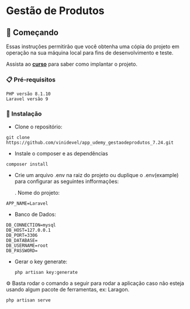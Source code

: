 # Gestão de Produtos 


## 🚀 Começando

Essas instruções permitirão que você obtenha uma cópia do projeto em operação na sua máquina local para fins de desenvolvimento e teste.

Assista ao **[curso](https://www.udemy.com/course/laravel-10-do-basico-ao-avancado/)** para saber como implantar o projeto.

### 📋 Pré-requisitos

```
PHP versão 8.1.10
Laravel versão 9
```

### 🔧 Instalação

- Clone o repositório:

```
git clone https://github.com/vinidevel/app_udemy_gestaodeprodutos_7.24.git
```
- Instale o composer e as dependências

```
composer install
```

- Crie um arquivo .env na raiz do projeto ou duplique o .env(example) para configurar as seguintes infformações:

  . Nome do projeto:

```
APP_NAME=Laravel
```

- Banco de Dados:

```
DB_CONNECTION=mysql
DB_HOST=127.0.0.1
DB_PORT=3306
DB_DATABASE=
DB_USERNAME=root
DB_PASSWORD=
```

- Gerar o key generate:

  ```
  php artisan key:generate

⚙️ Basta rodar o comando a seguir para rodar a aplicação caso não esteja usando algum pacote de ferramentas, ex: Laragon.

```
php artisan serve


